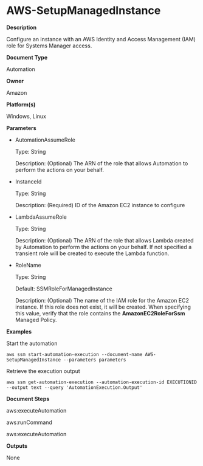 # AWS\-SetupManagedInstance<a name="automation-aws-setupmanagedinstance"></a>

**Description**

Configure an instance with an AWS Identity and Access Management \(IAM\) role for Systems Manager access\.

**Document Type**

Automation

**Owner**

Amazon

**Platform\(s\)**

Windows, Linux

**Parameters**
+ AutomationAssumeRole

  Type: String

  Description: \(Optional\) The ARN of the role that allows Automation to perform the actions on your behalf\.
+ InstanceId

  Type: String

  Description: \(Required\) ID of the Amazon EC2 instance to configure
+ LambdaAssumeRole

  Type: String

  Description: \(Optional\) The ARN of the role that allows Lambda created by Automation to perform the actions on your behalf\. If not specified a transient role will be created to execute the Lambda function\.
+ RoleName

  Type: String

  Default: SSMRoleForManagedInstance

  Description: \(Optional\) The name of the IAM role for the Amazon EC2 instance\. If this role does not exist, it will be created\. When specifying this value, verify that the role contains the **AmazonEC2RoleForSsm** Managed Policy\.

**Examples**

Start the automation

```
aws ssm start-automation-execution --document-name AWS-SetupManagedInstance --parameters parameters
```

Retrieve the execution output

```
aws ssm get-automation-execution --automation-execution-id EXECUTIONID --output text --query 'AutomationExecution.Output'
```

**Document Steps**

aws:executeAutomation

aws:runCommand

aws:executeAutomation

**Outputs**

None